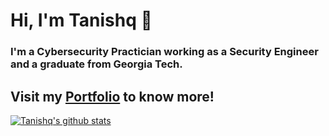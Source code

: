 # Hi, I'm Tanishq 👋

### I'm a Cybersecurity Practician working as a Security Engineer and a graduate from Georgia Tech.

## Visit my [Portfolio](https://tanishq.page) to know more!

[![Tanishq's github stats](https://github-readme-stats.vercel.app/api?username=tanq16&hide=stars,issues&show_icons=true&theme=nord)](https://github.com/anuraghazra/github-readme-stats)
<!--
[![ReadMe Card](https://github-readme-stats.vercel.app/api/pin/?username=tanq16&repo=Sub-Domain-Enumeration-SubDextract&theme=nord)](https://github.com/anuraghazra/github-readme-stats)

[![ReadMe Card](https://github-readme-stats.vercel.app/api/pin/?username=tanq16&repo=Encrypted-full-duplex-comm-and-file-sharing-tcp-sockets&theme=nord)](https://github.com/anuraghazra/github-readme-stats)


**Tanq16/tanq16** is a ✨ _special_ ✨ repository because its `README.md` (this file) appears on your GitHub profile.

Here are some ideas to get you started:

- 🔭 I’m currently working on ...
- 🌱 I’m currently learning ...
- 👯 I’m looking to collaborate on ...
- 🤔 I’m looking for help with ...
- 💬 Ask me about ...
- 📫 How to reach me: ...
- 😄 Pronouns: ...
- ⚡ Fun fact: ...
-->
